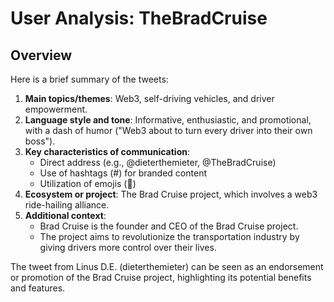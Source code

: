 # User Analysis: TheBradCruise

## Overview

Here is a brief summary of the tweets:

1. **Main topics/themes**: Web3, self-driving vehicles, and driver empowerment.
2. **Language style and tone**: Informative, enthusiastic, and promotional, with a dash of humor ("Web3 about to turn every driver into their own boss").
3. **Key characteristics of communication**:
	* Direct address (e.g., @dieterthemieter, @TheBradCruise)
	* Use of hashtags (#) for branded content
	* Utilization of emojis (🗿)
4. **Ecosystem or project**: The Brad Cruise project, which involves a web3 ride-hailing alliance.
5. **Additional context**:
	+ Brad Cruise is the founder and CEO of the Brad Cruise project.
	+ The project aims to revolutionize the transportation industry by giving drivers more control over their lives.

The tweet from Linus D.E. (dieterthemieter) can be seen as an endorsement or promotion of the Brad Cruise project, highlighting its potential benefits and features.